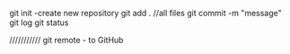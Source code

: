 git init -create new repository
git add .       //all files
git commit -m "message"
git log
git status 

///////////
git remote  - to GitHub